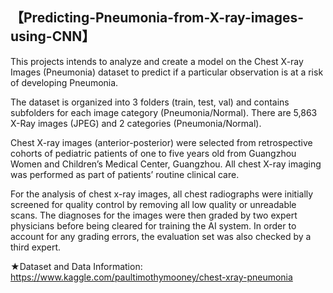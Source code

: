 ## 【**Predicting-Pneumonia-from-X-ray-images-using-CNN**】

This projects intends to analyze and create a model on the Chest X-ray Images (Pneumonia) dataset to predict if a particular observation is at a risk of developing Pneumonia.<br />

The dataset is organized into 3 folders (train, test, val) and contains subfolders for each image category (Pneumonia/Normal). There are 5,863 X-Ray images (JPEG) and 2 categories (Pneumonia/Normal). <br />

Chest X-ray images (anterior-posterior) were selected from retrospective cohorts of pediatric patients of one to five years old from Guangzhou Women and Children’s Medical Center, Guangzhou. All chest X-ray imaging was performed as part of patients’ routine clinical care. <br />

For the analysis of chest x-ray images, all chest radiographs were initially screened for quality control by removing all low quality or unreadable scans. The diagnoses for the images were then graded by two expert physicians before being cleared for training the AI system. In order to account for any grading errors, the evaluation set was also checked by a third expert. <br />

★Dataset and Data Information:  https://www.kaggle.com/paultimothymooney/chest-xray-pneumonia 
